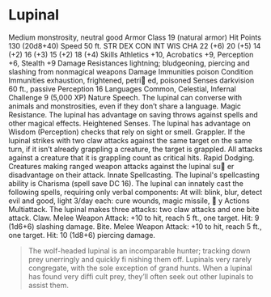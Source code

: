 # Lupinal
Medium monstrosity, neutral good
Armor Class 19 (natural armor)
Hit Points 130 (20d8+40)
Speed 50 ft.
STR DEX CON INT WIS CHA
22 (+6) 20 (+5) 14 (+2) 16 (+3) 15 (+2) 18 (+4)
Skills Athletics +10, Acrobatics +9, Perception +6, Stealth +9
Damage Resistances lightning; bludgeoning, piercing and
slashing from nonmagical weapons
Damage Immunities poison
Condition Immunities exhaustion, frightened, petri ed,
poisoned
Senses darkvision 60 ft., passive Perception 16
Languages Common, Celestial, Infernal
Challenge 9 (5,000 XP)
Nature Speech. The lupinal can converse with animals and
monstrosities, even if they don’t share a language.
Magic Resistance. The lupinal has advantage on saving throws
against spells and other magical effects.
Heightened Senses. The lupinal has advantage on Wisdom
(Perception) checks that rely on sight or smell.
Grappler. If the lupinal strikes with two claw attacks against
the same target on the same turn, if it isn’t already grappling
a creature, the target is grappled. All attacks against a creature
that it is grappling count as critical hits.
Rapid Dodging. Creatures making ranged weapon attacks
against the lupinal su er disadvantage on their attack.
Innate Spellcasting. The lupinal's spellcasting ability is
Charisma (spell save DC 16). The lupinal can innately cast the
following spells, requiring only verbal components:
At will: blink, blur, detect evil and good, light
3/day each: cure wounds, magic missile,  y
Actions
Multiattack. The lupinal makes three attacks: two claw attacks
and one bite attack.
Claw. Melee Weapon Attack: +10 to hit, reach 5 ft., one target.
Hit: 9 (1d6+6) slashing damage.
Bite. Melee Weapon Attack: +10 to hit, reach 5 ft., one target.
Hit: 10 (1d8+6) piercing damage.

> The wolf-headed lupinal is an incomparable hunter;
tracking down prey unerringly and quickly fi nishing
them off. Lupinals very rarely congregate, with the
sole exception of grand hunts. When a lupinal has
found very diffi cult prey, they’ll often seek out other
lupinals to assist them.